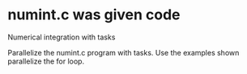 # numint.c was given code
Numerical integration with tasks

Parallelize the numint.c program with tasks. Use the examples shown parallelize the for loop.
